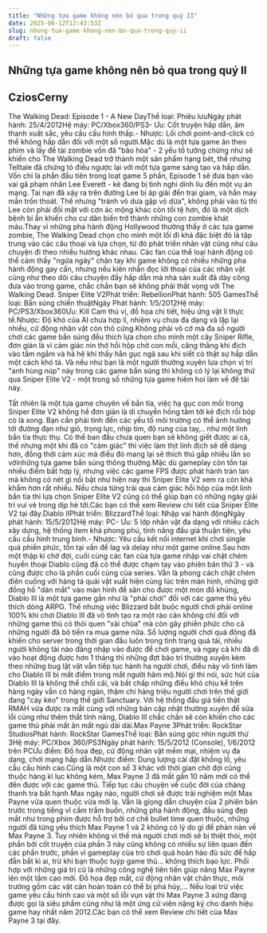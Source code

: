 ```yaml
---
title: "Những tựa game không nên bỏ qua trong quý II"
date: 2025-06-12T12:43:53Z
slug: nhung-tua-game-khong-nen-bo-qua-trong-quy-ii
draft: false
---
```


## Những tựa game không nên bỏ qua trong quý II

## CziosCerny

The Walking Dead: Episode 1 - A New DayThể loại: Phiêu lưuNgày phát hành: 25/4/2012Hệ máy: PC/Xbox360/PS3- Ưu: Cốt truyện hấp dẫn, âm thanh xuất sắc, yêu cầu cấu hình thấp.- Nhược: Lối chơi point-and-click có thể không hấp dẫn đối với một số người.Mặc dù là một tựa game ăn theo phim và lấy đề tài zombie vốn đã "bão hòa" - 2 yếu tố tưởng chừng như sẽ khiến cho The Walking Dead trở thành một sản phẩm hạng bét, thế nhưng Telltale đã chứng tỏ điều ngược lại với một tựa game sáng tạo và hấp dẫn. 
Vốn chỉ là phần đầu tiên trong loạt game 5 phần, Episode 1 sẽ đưa bạn vào vai gã phạm nhân Lee Everett - kẻ đang bị tình nghi dính líu đến một vụ án mạng. Tai nạn đã xảy ra trên đường Lee bị áp giải đến trại giam, và hắn may mắn trốn thoát. Thế nhưng "tránh vỏ dưa gặp vỏ dừa", không phải vào tù thì Lee còn phải đối mặt với cơn ác mộng khác còn tồi tệ hơn, đó là một dịch bệnh bí ẩn khiến cho cư dân biến trở thành những con zombie khát máu.Thay vì những pha hành động Hollywood thường thấy ở các tựa game zombie, The Walking Dead chọn cho mình một lối đi khá đặc biệt đó là tập trung vào các câu thoại và lựa chọn, từ đó phát triển nhân vật cũng như câu chuyện đi theo nhiều hướng khác nhau. Các fan của thể loại hành động có thể cảm thấy "ngứa ngáy" chân tay khi game không có nhiều những pha hành động gay cấn, nhưng nếu kiên nhẫn đọc lời thoại của các nhân vật cũng như theo dõi câu chuyện đầy hấp dẫn mà nhà sản xuất đã dày công đưa vào trong game, chắc chắn bạn sẽ không phải thất vọng với The Walking Dead. Sniper Elite V2Phát triển: RebellionPhát hành: 505 GamesThể loại: Bắn súng chiến thuậtNgày Phát hành: 1/5/2012Hệ máy: PC/PS3/Xbox360Ưu: Kill Cam thú vị, đồ họa chi tiết, hiệu ứng vật lí thực tế.Nhược: Độ khó của AI chưa hợp lí, nhiệm vụ chưa đa dạng và lặp lại nhiều, cử động nhân vật còn thô cứng.Không phải vô cớ mà đa số người chơi các game bắn súng đều thích lựa chọn cho mình một cây Sniper Rifle, đơn giản là vì cảm giác nín thở hồi hộp chờ con mồi, căng thằng khi địch vào tầm ngắm và hả hê khi thấy hắn gục ngã sau khi siết cò thật sự hấp dẫn một cách khó tả. Và nếu như bạn là một người thường xuyên lựa chọn vị trí "anh hùng núp" này trong các game bắn súng thì không có lý lại không thử qua Sniper Elite V2 - một trong số những tựa game hiếm hoi làm về đề tài này. 
 
Tất nhiên là một tựa game chuyên về bắn tỉa, việc hạ gục con mồi trong Sniper Elite V2 không hề đơn giản là di chuyển hồng tâm tới kẻ địch rồi bóp cò là xong. Bạn cần phải tính đến các yếu tố môi trường có thể ảnh hưởng tới đường đạn như gió, trọng lực, nhịp tim, độ rung của tay,.. như một lính bắn tỉa thực thụ. Có thể ban đầu chưa quen bạn sẽ không giết được ai cả, thế nhưng một khi đã có "cảm giác" thì việc làm thịt lính địch sẽ dễ dàng hơn, đồng thời cảm xúc mà điều đó mang lại sẽ thích thú gấp nhiều lần so vớinhững tựa game bắn súng thông thường.Mặc dù gameplay còn tồn tại nhiều điểm bất hợp lý, nhưng việc các game FPS được phát hành tràn lan mà không có nét gì nổi bật như hiện nay thì Sniper Elite V2 xem ra còn khá khẩm hơn rất nhiều. Nếu chưa từng trải qua cảm giác hồi hộp của một lính bắn tỉa thì lựa chọn Sniper Elite V2 cũng có thể giúp bạn có những ngày giải trí vui vẻ trong dịp hè tới.Các bạn có thể xem Review chi tiết của Sniper Elite V2 tại đây.Diablo IIPhát triển: BlizzardThể loại: Nhập vai hành độngNgày phát hành: 15/5/2012Hệ máy: PC- Ưu: 5 lớp nhân vật đa dạng với nhiều cách xây dựng, hệ thống item khá phong phú, tính năng đấu giá thuận tiện, yêu cầu cấu hình trung bình.- Nhược: Yêu cầu kết nối internet khi chơi single quá phiền phức, tồn tại vấn đề lag và delay như một game online.Sau hơn một thập kỉ chờ đợi, cuối cùng các fan của tựa game nhập vai chặt chém huyền thoại Diablo cũng đã có thể được chạm tay vào phiên bản thứ 3 - và cũng được cho là phần cuối cùng của series. Vẫn là phong cách chặt chém điên cuồng với hàng tá quái vật xuất hiện cùng lúc trên màn hình, những giờ đồng hồ "dán mắt" vào màn hình để săn cho được một món đồ khủng, Diablo III là một tựa game gần như là "phải chơi" đối với các game thủ yêu thích dòng ARPG. 
Thế nhưng việc Blizzard bắt buộc người chơi phải online 100% khi chơi Diablo III đã vô tình tạo ra một rào cản không chỉ đối với những game thủ có thói quen "xài chùa" mà còn gây phiền phức cho cả những người đã bỏ tiền ra mua game nữa. Số lượng người chơi quá đông đã khiến cho server trong thời gian đầu luôn trong tình trạng quá tải, nhiều người không tài nào đăng nhập vào được để chơi game, và ngay cả khi đã đi vào hoạt động được hơn 1 tháng thì những đợt bảo trì thường xuyên kèm theo những bug lặt vặt vẫn tiếp tục hành hạ người chơi, điều này vô tình làm cho Diablo III bị mất điểm trong mắt người hâm mộ.Nói gì thì nói, sức hút của Diablo III là không thể chối cãi, và bất chấp những điều khó chịu kể trên hàng ngày vẫn có hàng ngàn, thậm chí hàng triệu người chơi trên thế giới đang "cày kéo" trong thế giới Sanctuary. Với hệ thống đấu giá tiền thật RMAH vừa được ra mắt cùng với những bản cập nhật thường xuyên để sửa lỗi cũng như thêm thắt tính năng, Diablo III chắc chắn sẽ còn khiến cho các game thủ phải mất ăn mất ngủ dài dài.Max Payne 3Phát triển: RockStar StudiosPhát hành: RockStar GamesThể loại: Bắn súng góc nhìn người thứ 3Hệ máy: PC/Xbox 360/PS3Ngày phát hành: 15/5/2012 (Console), 1/6/2012 trên PCƯu điểm: Đồ họa đẹp, cử động nhân vật mềm mại, nhiệm vụ đa dạng, chơi mạng hấp dẫn.Nhược điểm: Dung lượng cài đặt khổng lồ, yêu cầu cấu hình cao.Cũng là một con số 3 khác với thời gian chờ đợi cũng thuộc hàng kỉ lục không kém, Max Payne 3 đã mất gần 10 năm mới có thể đến được với các game thủ. Tiếp tục câu chuyện về cuộc đời của chàng thanh tra bất hạnh Max ngày nào, người chơi sẽ được trải nghiệm một Max Payne vừa quen thuộc vừa mới lạ. 
Vẫn là giọng dẫn chuyện của 2 phiên bản trước trong tiếng vĩ cầm trầm buồn, những pha hành động, đấu súng đẹp mắt như trong phim được hỗ trợ bởi cơ chế bullet time quen thuộc, những người đã từng yêu thích Max Payne 1 và 2 không có lý do gì để phàn nàn về Max Payne 3. Tuy nhiên không vì thế mà người chơi mới sẽ bị thiệt thòi, một phần bởi cốt truyện của phần 3 này cũng không có nhiều sự liên quan đến các phần trước, phần vì gameplay của trò chơi quá hoàn hảo đủ sức để hấp đẫn bất kì ai, trừ khi bạn thuộc tuýp game thủ... không thích bạo lực. 
Phối hợp với những giá trị cũ là những công nghệ tiên tiến giúp nâng Max Payne lên một tầm cao mới. Đồ họa đẹp mắt, cử động nhân vật chân thực, môi trường gồm các vật cản hoàn toàn có thể bị phá hủy,... Nếu loại trừ việc game yêu cấu hình cao và một số lỗi vụn vặt thì Max Payne 3 xứng đáng được gọi là siêu phẩm cũng như là một ứng cử viên nặng ký cho danh hiệu game hay nhất năm 2012.Các bạn có thể xem Review chi tiết của Max Payne 3 tại đây.